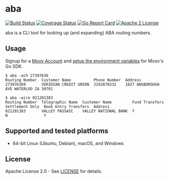 # aba

[![Build Status](https://github.com/adamdecaf/aba/workflows/Go/badge.svg)](https://github.com/adamdecaf/aba/actions)
[![Coverage Status](https://codecov.io/gh/adamdecaf/aba/branch/master/graph/badge.svg)](https://codecov.io/gh/adamdecaf/aba)
[![Go Report Card](https://goreportcard.com/badge/github.com/adamdecaf/aba)](https://goreportcard.com/report/github.com/adamdecaf/aba)
[![Apache 2 License](https://img.shields.io/badge/license-Apache2-blue.svg)](https://raw.githubusercontent.com/adamdecaf/aba/master/LICENSE)

aba is a CLI tool for looking up (and expanding) ABA routing numbers.

## Usage

Signup for a [Moov Account](https://dashboard.moov.io) and [setup the environment variables](https://github.com/moovfinancial/moov-go?tab=readme-ov-file#moov---go-client) for Moov's Go SDK.

```
$ aba -ach 27397636
Routing Number  Customer Name          Phone Number  Address
273976369       VERIDIAN CREDIT UNION  3192878332    1827 ANSBOROUGH AVE WATERLOO IA 50701
```

```
$ aba -wire 021201383
Routing Number  Telegraphic Name  Customer Name         Fund Transfers  Settlement Only  Book Entry Transfers  Address
021201383       VALLEY PASSAIC    VALLEY NATIONAL BANK  Y               N                Y
```

## Supported and tested platforms

- 64-bit Linux (Ubuntu, Debian), macOS, and Windows

## License

Apache License 2.0 - See [LICENSE](LICENSE) for details.

